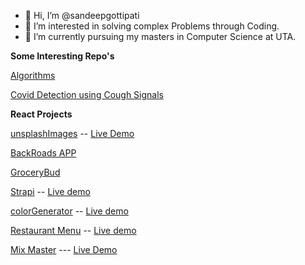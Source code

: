 - 👋 Hi, I’m @sandeepgottipati
- 👀 I’m interested in solving complex Problems through Coding.
- 📗	 I’m currently pursuing my masters in Computer Science at UTA.

<!---
sandeepgottipati/sandeepgottipati is a ✨ special ✨ repository because its `README.md` (this file) appears on your GitHub profile.
You can click the Preview link to take a look at your changes.
--->
**Some Interesting Repo's**

[Algorithms](https://github.com/sandeepgottipati/AlgorithmsPrep)



[Covid Detection using Cough Signals](https://github.com/sandeepgottipati/COVID-19-detection-using-Cough-recorded-through-smartphone-using-machine-learning-algorithms)

**React Projects**

[unsplashImages](https://github.com/sandeepgottipati/unspalashImages) -- [Live Demo](https://flourishing-moonbeam-548092.netlify.app/)

[BackRoads APP](https://github.com/sandeepgottipati/backroads-app) 

[GroceryBud](https://chic-beignet-29a9f4.netlify.app/)

[Strapi](https://github.com/sandeepgottipati/Strapi) --  [Live demo](https://mellifluous-profiterole-95c121.netlify.app/)

[colorGenerator](https://github.com/sandeepgottipati/ColorGenerator) -- [Live demo](https://wonderful-dasik-a0d30b.netlify.app/)

[Restaurant Menu](https://github.com/sandeepgottipati/RestaurantMenu) -- [Live demo](https://snazzy-sfogliatella-9666cc.netlify.app/)

[Mix Master](https://github.com/sandeepgottipati/MixMaster)  --- [Live Demo](https://gleeful-pithivier-dcb880.netlify.app/)
